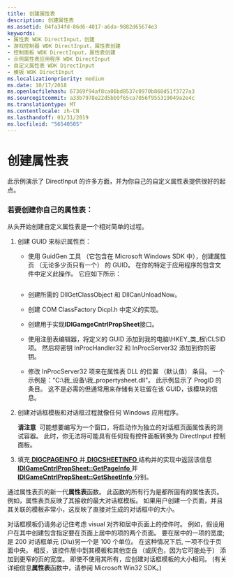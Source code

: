 ```yaml
---
title: 创建属性表
description: 创建属性表
ms.assetid: 04fa34fd-86d6-4017-a6da-9882d65674e3
keywords:
- 属性表 WDK DirectInput，创建
- 游戏控制器 WDK DirectInput，属性表创建
- 控制面板 WDK DirectInput，属性表创建
- 示例属性表应用程序 WDK DirectInput
- 自定义属性表 WDK DirectInput
- 模板 WDK DirectInput
ms.localizationpriority: medium
ms.date: 10/17/2018
ms.openlocfilehash: 67369f94af8ca06bd8537c0970b868d51f3727a3
ms.sourcegitcommit: a33b7978e22d5bb9f65ca7056f955319049a2e4c
ms.translationtype: MT
ms.contentlocale: zh-CN
ms.lasthandoff: 01/31/2019
ms.locfileid: "56540505"
---
```

# <a name="creating-your-property-sheet"></a>创建属性表





此示例演示了 DirectInput 的许多方面，并为你自己的自定义属性表提供很好的起点。

### <a name="to-create-your-own-property-sheet"></a>若要创建你自己的属性表：

从头开始创建自定义属性表是一个相对简单的过程。

1.  创建 GUID 来标识属性页：
    -   使用 GuidGen 工具 （它包含在 Microsoft Windows SDK 中），创建属性页 （无论多少页只有一个） 的 GUID。 在你的特定于应用程序的包含文件中定义此操作。 它应如下所示：
        ```cpp
        
        ```

    -   创建所需的 DllGetClassObject 和 DllCanUnloadNow。
    -   创建 COM ClassFactory Dicpl.h 中定义的实现。
    -   创建用于实现**IDIGamgeCntrlPropSheet**接口。
    -   使用注册表编辑器，将定义的 GUID 添加到我的电脑\\HKEY\_类\_根\\CLSID 项。 然后将密钥 InProcHandler32 和 InProcServer32 添加到你的密钥。
    -   修改 InProcServer32 项来在属性表 DLL 的位置 （默认值） 条目。 一个示例是："C:\\我\_设备\\我\_propertysheet.dll"。 此示例显示了 ProgID 的条目。 这不是必需的但通常用来存储有关驻留在该 GUID，该模块的信息。

2.  创建对话框模板和对话框过程就像任何 Windows 应用程序。

    **请注意**  可能想要编写为一个窗口，将启动作为独立的对话框页面属性表的测试容器。 此时，你无法将可能具有任何现有控件面板转换为 DirectInput 控制面板。

     

3.  填充[ **DIGCPAGEINFO** ](https://msdn.microsoft.com/library/windows/hardware/ff538484)并[ **DIGCSHEETINFO** ](https://msdn.microsoft.com/library/windows/hardware/ff538492)结构并的实现中返回该信息[**IDIGameCntrlPropSheet::GetPageInfo** ](https://msdn.microsoft.com/library/windows/hardware/ff540026)并[ **IDIGameCntrlPropSheet::GetSheetInfo** ](https://msdn.microsoft.com/library/windows/hardware/ff540029)分别。

通过属性表页的新一代**属性表**函数。 此函数的所有行为是都所固有的属性表页。 例如，属性表页反映了其接收的最大对话框模板。 如果用户创建一个页面，并且其关联的模板非常小，这反映了直接对生成的对话框中的大小。

对话框模板仍请务必记住考虑 visual 对齐和居中页面上的控件时。 例如，假设用户在其中创建包含指定要在页面上居中的项的两个页面。 要在居中的一项的宽度; 是 200 对话框单元 (Dlu)另一个是 100 个单位。 在这种情况下后, 一项不位于页面中央。 相反，该控件居中到其模板和其他空白 （或灰色，因为它可能处于） 添加到更窄的页的宽度。 即使不使用其所有，应创建对话框模板的大小相同。 (有关详细信息**属性表**函数中，请参阅 Microsoft Win32 SDK。)

 

 




